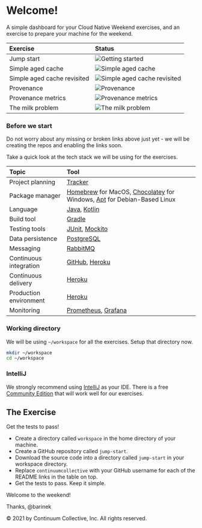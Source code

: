 # Welcome!

A simple dashboard for your Cloud Native Weekend exercises, and an
exercise to prepare your machine for the weekend.

|Exercise|Status|
|:---|:---|
|Jump start| ![Getting started](https://github.com/continuumcollective/jump-start/actions/workflows/build.yml/badge.svg)|
|Simple aged cache| ![Simple aged cache](https://github.com/continuumcollective/simple-aged-cache/actions/workflows/build.yml/badge.svg)|
|Simple aged cache revisited| ![Simple aged cache revisited](https://github.com/continuumcollective/simple-aged-cache-revisited/actions/workflows/build.yml/badge.svg)|
|Provenance| ![Provenance](https://github.com/continuumcollective/provenance/actions/workflows/build.yml/badge.svg)|
|Provenance metrics| ![Provenance metrics](https://github.com/continuumcollective/provenance-metrics/actions/workflows/build.yml/badge.svg)|
|The milk problem| ![The milk problem](https://github.com/continuumcollective/the-milk-problem/actions/workflows/build.yml/badge.svg)|

### Before we start

Do not worry about any missing or broken links above just yet - we will
be creating the repos and enabling the links soon.

Take a quick look at the tech stack we will be using for the exercises.

|Topic|Tool|
|:---|:---|
|Project planning|[Tracker](https://www.pivotaltracker.com/)|
|Package manager|[Homebrew](https://brew.sh/) for MacOS, [Chocolatey](https://chocolatey.org/) for Windows, [Apt](https://wiki.debian.org/Apt) for Debian-Based Linux|
|Language|[Java](https://en.wikipedia.org/wiki/Java_%28programming_language%29), [Kotlin](https://kotlinlang.org/)|
|Build tool|[Gradle](https://gradle.org/)|
|Testing tools|[JUnit](https://junit.org/junit5/), [Mockito](https://site.mockito.org/)|
|Data persistence|[PostgreSQL](https://www.postgresql.org/)|
|Messaging|[RabbitMQ](https://www.rabbitmq.com/)|
|Continuous integration|[GitHub](https://github.com/), [Heroku](https://www.heroku.com/)|
|Continuous delivery|[Heroku](https://www.heroku.com/)|
|Production environment|[Heroku](https://www.heroku.com/)|
|Monitoring|[Prometheus](https://prometheus.io/), [Grafana](https://grafana.com/)|

### Working directory

We will be using `~/workspace` for all the exercises. Setup that
directory now.

```bash
mkdir ~/workspace
cd ~/workspace
```

### IntelliJ

We strongly recommend using [IntelliJ](https://www.jetbrains.com/idea/)
as your IDE.
There is a free [Community Edition](https://www.jetbrains.com/idea/features/editions_comparison_matrix.html)
that will work well for our exercises.

## The Exercise

Get the tests to pass!

- Create a directory called `workspace` in the home directory of your
  machine.
- Create a GitHub repository called `jump-start`.
- Download the source code into a directory called `jump-start` in your
  workspace directory.
- Replace `continuumcollective` with your GitHub username for each of
  the README links in the table on top.
- Get the tests to pass. Keep it simple.

Welcome to the weekend!

Thanks, @barinek

© 2021 by Continuum Collective, Inc. All rights reserved.

